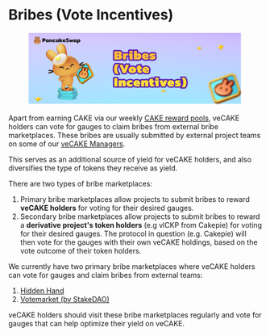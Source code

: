 # Bribes (Vote Incentives)

<figure><img src="../../.gitbook/assets/image (1) (1).png" alt=""><figcaption></figcaption></figure>

Apart from earning CAKE via our weekly [CAKE reward pools](earn-cake-weekly/),  veCAKE holders can vote for gauges to claim bribes from external bribe marketplaces. These bribes are usually submitted by external project teams on some of our [veCAKE Managers](vecake-managers.md).&#x20;

This serves as an additional source of yield for veCAKE holders, and also diversifies the type of tokens they receive as yield.

There are two types of bribe marketplaces:&#x20;

1. Primary bribe marketplaces allow projects to submit bribes to reward **veCAKE holders** for voting for their desired gauges.
2. Secondary bribe marketplaces allow projects to submit bribes to reward a **derivative project's token holders** (e.g vlCKP from Cakepie) for voting for their desired gauges. The protocol in question (e.g. Cakepie) will then vote for the gauges with their own veCAKE holdings, based on the vote outcome of their token holders.

We currently have two primary bribe marketplaces where veCAKE holders can vote for gauges and claim bribes from external teams:

1. [Hidden Hand](https://hiddenhand.finance/pancakeswap)
2. [Votemarket (by StakeDAO)](https://votemarket.stakedao.org/?market=cake\&solution=All)

veCAKE holders should visit these bribe marketplaces regularly and vote for gauges that can help optimize their yield on veCAKE.
